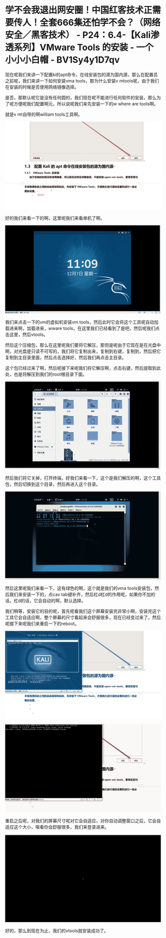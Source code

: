 # 学不会我退出网安圈！中国红客技术正需要传人！全套666集还怕学不会？（网络安全／黑客技术） - P24：6.4-【Kali渗透系列】VMware Tools 的安装 - 一个小小小白帽 - BV1Sy4y1D7qv

现在呢我们来讲一下配置ki的apt命令，在线安装包的源为国内源，那么在配置员之前呢，我们来讲一下如何安装vma tools，那为什么安装v mtools呢，由于我们在安装的时候是否使用网络镜像选择。

是否，那默认呢它是没有任何圆的，我们现在呢不能进行任何软件的安装，那么为了呢方便呢我们配置啊元，所以说呢我们来先安装一下的w where are tools啊。

就是v mt自带的啊william tools工具啊。

![](img/b036a4f7f9260411f14e413033e7d142_1.png)

好的我们来看一下的啊，这里呢我们来看单机了啊。

![](img/b036a4f7f9260411f14e413033e7d142_3.png)

我们来点击一下的vm的虚拟机安装vm tools，然后此时它会将这个工具呢自动加载进来啊，加载进来，wware tools，在这里我们已经看到了是吧，然后呢我们点击这里，然后vtools。

然后这个压缩包，那么在这里呢我们要将它解压，那但是呢由于它现在是在光盘中啊，对光盘是只读不可写的，我们将它复制出来，复制到右键，复制到，然后把它复制到主目录里面，然后点击选择好，然后我们再点击主目录。

这个包已经过来了啊，然后呢接下来呢我们将它解压啊，点击右键，然后提取到此处，也是将解压到我们的root根目录下面。



![](img/b036a4f7f9260411f14e413033e7d142_5.png)

然后我们将它关掉，打开终端，好我们来看一下，这个是我们解压的啊，这个工具包，然后切换到这个目录，然后再进入这个目录。



![](img/b036a4f7f9260411f14e413033e7d142_7.png)

然后这里呢我们来看一下，这有绿色的啊，这个就是我们的vma tools安装包，然后我们来安装一下的，点cav tab键补齐，然后杠d杠d的作用呢，如果你不加的话，杠d的话，它会自动的啊，默认选择。

我们稍等，安装它的目的呢，首先呢看我们这个屏幕安装完非常小啊，安装完这个工具它会自适应啊，整个屏幕的尺寸看起来会舒服很多，现在已经变过来了，然后呢接下来呢我们来重启一下的reboot。



![](img/b036a4f7f9260411f14e413033e7d142_9.png)

![](img/b036a4f7f9260411f14e413033e7d142_10.png)

重启之后呢，对我们的屏幕尺寸呢对它会自适应，对你自动调整窗口之后，它会自适应这个大小，唉看你会舒服很多，我们来登录进来。



![](img/b036a4f7f9260411f14e413033e7d142_12.png)

好的，那么到现在为止，我们的vtools就安装成功了。